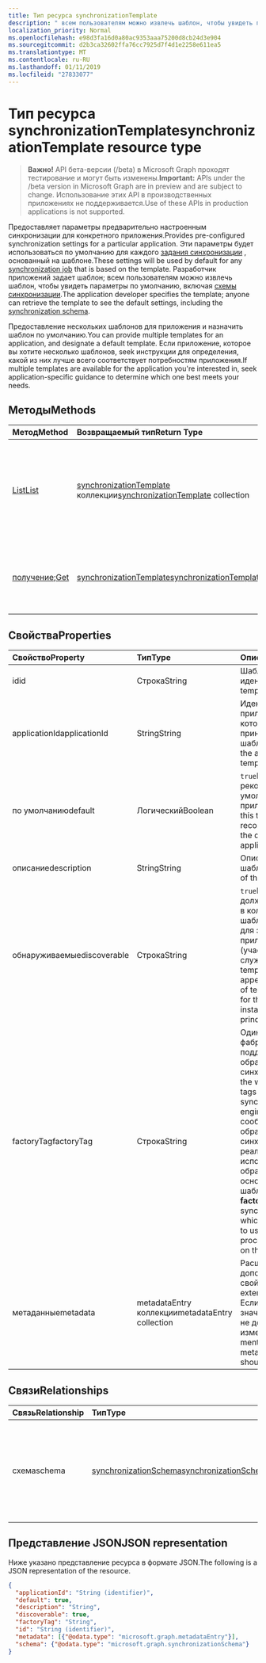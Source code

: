 ```yaml
---
title: Тип ресурса synchronizationTemplate
description: " всем пользователям можно извлечь шаблон, чтобы увидеть параметры по умолчанию, включая схемы синхронизации."
localization_priority: Normal
ms.openlocfilehash: e98d3fa16d0a80ac9353aaa75200d8cb24d3e904
ms.sourcegitcommit: d2b3ca32602ffa76cc7925d7f4d1e2258e611ea5
ms.translationtype: MT
ms.contentlocale: ru-RU
ms.lasthandoff: 01/11/2019
ms.locfileid: "27833077"
---
```

# <a name="synchronizationtemplate-resource-type"></a><span data-ttu-id="283d3-103">Тип ресурса synchronizationTemplate</span><span class="sxs-lookup"><span data-stu-id="283d3-103">synchronizationTemplate resource type</span></span>

> <span data-ttu-id="283d3-104">**Важно!** API бета-версии (/beta) в Microsoft Graph проходят тестирование и могут быть изменены.</span><span class="sxs-lookup"><span data-stu-id="283d3-104">**Important:** APIs under the /beta version in Microsoft Graph are in preview and are subject to change.</span></span> <span data-ttu-id="283d3-105">Использование этих API в производственных приложениях не поддерживается.</span><span class="sxs-lookup"><span data-stu-id="283d3-105">Use of these APIs in production applications is not supported.</span></span>

<span data-ttu-id="283d3-106">Предоставляет параметры предварительно настроенным синхронизации для конкретного приложения.</span><span class="sxs-lookup"><span data-stu-id="283d3-106">Provides pre-configured synchronization settings for a particular application.</span></span> <span data-ttu-id="283d3-107">Эти параметры будет использоваться по умолчанию для каждого [задания синхронизации](synchronization-synchronizationjob.md) , основанный на шаблоне.</span><span class="sxs-lookup"><span data-stu-id="283d3-107">These settings will be used by default for any [synchronization job](synchronization-synchronizationjob.md) that is based on the template.</span></span> <span data-ttu-id="283d3-108">Разработчик приложений задает шаблон; всем пользователям можно извлечь шаблон, чтобы увидеть параметры по умолчанию, включая [схемы синхронизации](synchronization-synchronizationschema.md).</span><span class="sxs-lookup"><span data-stu-id="283d3-108">The application developer specifies the template; anyone can retrieve the template to see the default settings, including the [synchronization schema](synchronization-synchronizationschema.md).</span></span>

<span data-ttu-id="283d3-109">Предоставление нескольких шаблонов для приложения и назначить шаблон по умолчанию.</span><span class="sxs-lookup"><span data-stu-id="283d3-109">You can provide multiple templates for an application, and designate a default template.</span></span> <span data-ttu-id="283d3-110">Если приложение, которое вы хотите несколько шаблонов, seek инструкции для определения, какой из них лучше всего соответствует потребностям приложения.</span><span class="sxs-lookup"><span data-stu-id="283d3-110">If multiple templates are available for the application you're interested in, seek application-specific guidance to determine which one best meets your needs.</span></span>

## <a name="methods"></a><span data-ttu-id="283d3-111">Методы</span><span class="sxs-lookup"><span data-stu-id="283d3-111">Methods</span></span>

| <span data-ttu-id="283d3-112">Метод</span><span class="sxs-lookup"><span data-stu-id="283d3-112">Method</span></span>        | <span data-ttu-id="283d3-113">Возвращаемый тип</span><span class="sxs-lookup"><span data-stu-id="283d3-113">Return Type</span></span>               | <span data-ttu-id="283d3-114">Описание</span><span class="sxs-lookup"><span data-stu-id="283d3-114">Description</span></span>                  |
|:--------------|:--------------------------|:-----------------------------|
|[<span data-ttu-id="283d3-115">List</span><span class="sxs-lookup"><span data-stu-id="283d3-115">List</span></span>](../api/synchronization-synchronizationtemplate-list.md)    |<span data-ttu-id="283d3-116">[synchronizationTemplate](synchronization-synchronizationtemplate.md) коллекции</span><span class="sxs-lookup"><span data-stu-id="283d3-116">[synchronizationTemplate](synchronization-synchronizationtemplate.md) collection</span></span>  |<span data-ttu-id="283d3-117">Список шаблонов, доступных для приложения или экземпляра приложения (участников-служб).</span><span class="sxs-lookup"><span data-stu-id="283d3-117">List the templates that are available for an application or application instance (service principal).</span></span>|
|<span data-ttu-id="283d3-118">[получение](../api/synchronization-synchronizationtemplate-get.md);</span><span class="sxs-lookup"><span data-stu-id="283d3-118">[Get](../api/synchronization-synchronizationtemplate-get.md)</span></span>      |[<span data-ttu-id="283d3-119">synchronizationTemplate</span><span class="sxs-lookup"><span data-stu-id="283d3-119">synchronizationTemplate</span></span>](synchronization-synchronizationtemplate.md)   |<span data-ttu-id="283d3-120">Чтение свойства и связи объекта **synchronizationTemplate** .</span><span class="sxs-lookup"><span data-stu-id="283d3-120">Read the properties and relationships of the **synchronizationTemplate** object.</span></span>|
<!-- 
|[Create](../api/synchronization-synchronizationtemplate-post.md) |[synchronizationTemplate](synchronization-synchronizationtemplate.md)   |Create a new template for an application.|
|[Update](../api/synchronization-synchronizationtemplate-put.md)   |[synchronizationTemplate](synchronization-synchronizationtemplate.md)   |Update the template.| 
-->

## <a name="properties"></a><span data-ttu-id="283d3-121">Свойства</span><span class="sxs-lookup"><span data-stu-id="283d3-121">Properties</span></span>

| <span data-ttu-id="283d3-122">Свойство</span><span class="sxs-lookup"><span data-stu-id="283d3-122">Property</span></span>      | <span data-ttu-id="283d3-123">Тип</span><span class="sxs-lookup"><span data-stu-id="283d3-123">Type</span></span>                      | <span data-ttu-id="283d3-124">Описание</span><span class="sxs-lookup"><span data-stu-id="283d3-124">Description</span></span>                  |
|:--------------|:--------------------------|:-----------------------------|
|<span data-ttu-id="283d3-125">id</span><span class="sxs-lookup"><span data-stu-id="283d3-125">id</span></span>             |<span data-ttu-id="283d3-126">Строка</span><span class="sxs-lookup"><span data-stu-id="283d3-126">String</span></span>                     |<span data-ttu-id="283d3-127">Шаблон уникальный идентификатор.</span><span class="sxs-lookup"><span data-stu-id="283d3-127">Unique template identifier.</span></span>|
|<span data-ttu-id="283d3-128">applicationId</span><span class="sxs-lookup"><span data-stu-id="283d3-128">applicationId</span></span>  |<span data-ttu-id="283d3-129">String</span><span class="sxs-lookup"><span data-stu-id="283d3-129">String</span></span>                     |<span data-ttu-id="283d3-130">Идентификатор приложения, к которому принадлежит этот шаблон.</span><span class="sxs-lookup"><span data-stu-id="283d3-130">Identifier of the application this template belongs to.</span></span>|
|<span data-ttu-id="283d3-131">по умолчанию</span><span class="sxs-lookup"><span data-stu-id="283d3-131">default</span></span>        |<span data-ttu-id="283d3-132">Логический</span><span class="sxs-lookup"><span data-stu-id="283d3-132">Boolean</span></span>                    |<span data-ttu-id="283d3-133">`true`Если этот шаблон рекомендуется по умолчанию для приложения.</span><span class="sxs-lookup"><span data-stu-id="283d3-133">`true` if this template is recommended to be the default for the application.</span></span>|
|<span data-ttu-id="283d3-134">описание</span><span class="sxs-lookup"><span data-stu-id="283d3-134">description</span></span>    |<span data-ttu-id="283d3-135">String</span><span class="sxs-lookup"><span data-stu-id="283d3-135">String</span></span>                     |<span data-ttu-id="283d3-136">Описание шаблона.</span><span class="sxs-lookup"><span data-stu-id="283d3-136">Description of the template.</span></span>|
|<span data-ttu-id="283d3-137">обнаруживаемые</span><span class="sxs-lookup"><span data-stu-id="283d3-137">discoverable</span></span>   |<span data-ttu-id="283d3-138">Строка</span><span class="sxs-lookup"><span data-stu-id="283d3-138">String</span></span>                     |<span data-ttu-id="283d3-139">`true`Если этот шаблон должен отображаться в коллекцию шаблонов, доступных для экземпляра приложения (участников-служб).</span><span class="sxs-lookup"><span data-stu-id="283d3-139">`true` if this template should appear in the collection of templates available for the application instance (service principal).</span></span>|
|<span data-ttu-id="283d3-140">factoryTag</span><span class="sxs-lookup"><span data-stu-id="283d3-140">factoryTag</span></span>     |<span data-ttu-id="283d3-141">Строка</span><span class="sxs-lookup"><span data-stu-id="283d3-141">String</span></span>                     |<span data-ttu-id="283d3-142">Один из известных фабрики тегов, поддерживаемые обработчиком синхронизации.</span><span class="sxs-lookup"><span data-stu-id="283d3-142">One of the well-known factory tags supported by the synchronization engine.</span></span> <span data-ttu-id="283d3-143">**FactoryTag** сообщает о том, обработчик синхронизации реализация для использования при обработке задания на основе этого шаблона.</span><span class="sxs-lookup"><span data-stu-id="283d3-143">The **factoryTag** tells the synchronization engine which implementation to use when processing jobs based on this template.</span></span>|
|<span data-ttu-id="283d3-144">метаданные</span><span class="sxs-lookup"><span data-stu-id="283d3-144">metadata</span></span>       |<span data-ttu-id="283d3-145">metadataEntry коллекции</span><span class="sxs-lookup"><span data-stu-id="283d3-145">metadataEntry collection</span></span>   |<span data-ttu-id="283d3-146">Расширение дополнительные свойства.</span><span class="sxs-lookup"><span data-stu-id="283d3-146">Additional extension properties.</span></span> <span data-ttu-id="283d3-147">Если не указан явно, значения метаданных не должно изменяться.</span><span class="sxs-lookup"><span data-stu-id="283d3-147">Unless mentioned explicitly, metadata values should not be changed.</span></span>|

## <a name="relationships"></a><span data-ttu-id="283d3-148">Связи</span><span class="sxs-lookup"><span data-stu-id="283d3-148">Relationships</span></span>
| <span data-ttu-id="283d3-149">Связь</span><span class="sxs-lookup"><span data-stu-id="283d3-149">Relationship</span></span>      | <span data-ttu-id="283d3-150">Тип</span><span class="sxs-lookup"><span data-stu-id="283d3-150">Type</span></span>      |<span data-ttu-id="283d3-151">Описание</span><span class="sxs-lookup"><span data-stu-id="283d3-151">Description</span></span>|
|:------------------|:----------|:----------|
|<span data-ttu-id="283d3-152">схема</span><span class="sxs-lookup"><span data-stu-id="283d3-152">schema</span></span>             |[<span data-ttu-id="283d3-153">synchronizationSchema</span><span class="sxs-lookup"><span data-stu-id="283d3-153">synchronizationSchema</span></span>](synchronization-synchronizationschema.md)     |<span data-ttu-id="283d3-154">Схема синхронизации по умолчанию для заданий на основе этого шаблона.</span><span class="sxs-lookup"><span data-stu-id="283d3-154">Default synchronization schema for the jobs based on this template.</span></span>|

## <a name="json-representation"></a><span data-ttu-id="283d3-155">Представление JSON</span><span class="sxs-lookup"><span data-stu-id="283d3-155">JSON representation</span></span>

<span data-ttu-id="283d3-156">Ниже указано представление ресурса в формате JSON.</span><span class="sxs-lookup"><span data-stu-id="283d3-156">The following is a JSON representation of the resource.</span></span>

<!-- {
  "blockType": "resource",
  "optionalProperties": [

  ],
  "@odata.type": "microsoft.graph.synchronizationTemplate"
}-->

```json
{
  "applicationId": "String (identifier)",
  "default": true,
  "description": "String",
  "discoverable": true,
  "factoryTag": "String",
  "id": "String (identifier)",
  "metadata": [{"@odata.type": "microsoft.graph.metadataEntry"}],
  "schema": {"@odata.type": "microsoft.graph.synchronizationSchema"}
}

```

<!-- uuid: 8fcb5dbc-d5aa-4681-8e31-b001d5168d79
2015-10-25 14:57:30 UTC -->
<!-- {
  "type": "#page.annotation",
  "description": "synchronizationTemplate resource",
  "keywords": "",
  "section": "documentation",
  "tocPath": ""
}-->
